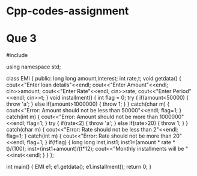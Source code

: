 # Cpp-codes-assignment
# Que 3

#include <iostream>

using namespace std;

class EMI
{
    public:
    long long amount,interest;
    int rate,t;
    void getdata()
    {
        cout<<"Enter loan details"<<endl;
        cout<<"Enter Amount"<<endl;
        cin>>amount;
        cout<<"Enter Rate"<<endl;
        cin>>rate;
        cout<<"Enter Period"<<endl;
        cin>>t;
    }
    void installment()
    {
        int flag = 0;
        try
        {
            if(amount<50000)
            {
                throw 'a';
            }
            else if(amount>1000000)
            {
                throw 1;
            }
        }
        catch(char m)
        {
            cout<<"Error: Amount should not be less than 50000"<<endl;
            flag=1;
        }
        catch(int m)
        {
            cout<<"Error: Amount should not be more than 1000000"<<endl;
            flag=1;
        }
        try
        {
            if(rate<2)
            {
                throw 'a';
            }
            else if(rate>20)
            {
                throw 1;
            }
        }
        catch(char m)
        {
            cout<<"Error: Rate should not be less than 2"<<endl;
            flag=1;
        }
        catch(int m)
        {
            cout<<"Error: Rate should not be more than 20"<<endl;
            flag=1;
        }
        if(!flag)
        {
            long long inst,inst1;
            inst1=(amount * rate * t)/(100);
            inst=(inst1+amount)/(t*12);
            cout<<"Monthly installments will be "<<inst<<endl;
        }
    }
};

int main()
{
    EMI e1;
    e1.getdata();
    e1.installment();
    return 0;
}

